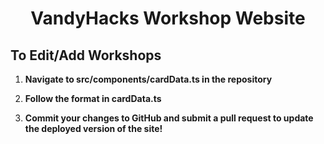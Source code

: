 <p align="center">
</p>
<h1 align="center">
  VandyHacks Workshop Website
</h1>

## To Edit/Add Workshops

1.  **Navigate to src/components/cardData.ts in the repository**

2.  **Follow the format in cardData.ts**

3.  **Commit your changes to GitHub and submit a pull request to update the deployed version of the site!**
